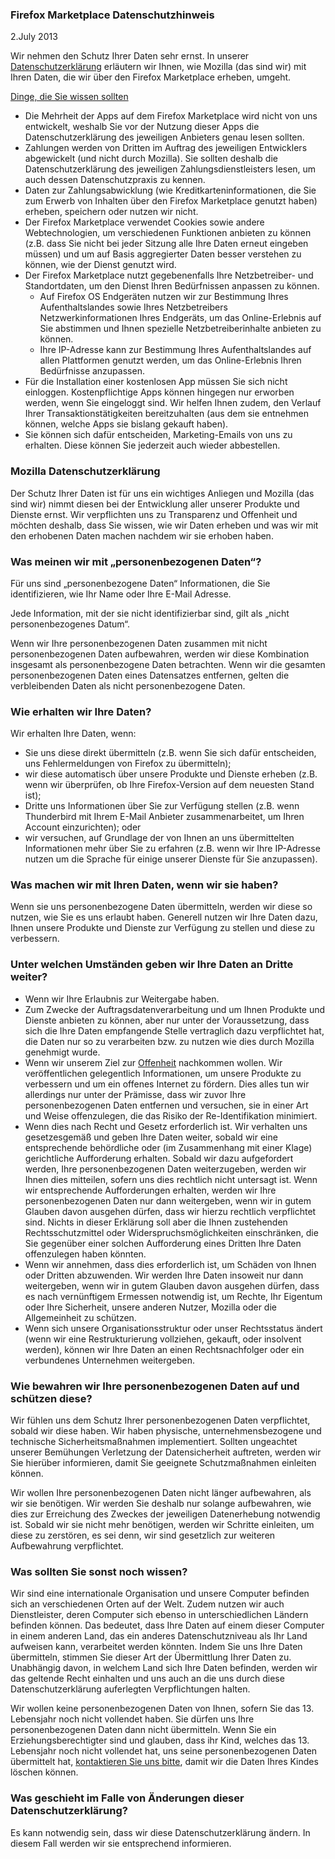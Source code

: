 ### Firefox Marketplace Datenschutzhinweis

2.July 2013

Wir nehmen den Schutz Ihrer Daten sehr ernst. In unserer [Datenschutzerklärung](https://www.mozilla.org/de/privacy/)
erläutern wir Ihnen, wie Mozilla (das sind wir) mit Ihren Daten, die wir über
den Firefox Marketplace erheben, umgeht.

<u>Dinge, die Sie wissen sollten</u>

- Die Mehrheit der Apps auf dem Firefox Marketplace wird nicht von uns entwickelt, weshalb Sie vor der Nutzung dieser Apps die Datenschutzerklärung des jeweiligen Anbieters genau lesen sollten.
- Zahlungen werden von Dritten im Auftrag des jeweiligen Entwicklers abgewickelt (und nicht durch Mozilla). Sie sollten deshalb die Datenschutzerklärung des jeweiligen Zahlungsdienstleisters lesen, um auch dessen Datenschutzpraxis zu kennen.
- Daten zur Zahlungsabwicklung (wie Kreditkarteninformationen, die Sie zum Erwerb von Inhalten über den Firefox Marketplace genutzt haben) erheben, speichern oder nutzen wir nicht.
- Der Firefox Marketplace verwendet Cookies sowie andere Webtechnologien, um verschiedenen Funktionen anbieten zu können (z.B. dass Sie nicht bei jeder Sitzung alle Ihre Daten erneut eingeben müssen) und um auf Basis aggregierter Daten besser verstehen zu können, wie der Dienst genutzt wird.
- Der Firefox Marketplace nutzt gegebenenfalls Ihre Netzbetreiber- und Standortdaten, um den Dienst Ihren Bedürfnissen anpassen zu können.
  - Auf Firefox OS Endgeräten nutzen wir zur Bestimmung Ihres Aufenthaltslandes sowie Ihres Netzbetreibers Netzwerkinformationen Ihres Endgeräts, um das Online-Erlebnis auf Sie abstimmen und Ihnen spezielle Netzbetreiberinhalte anbieten zu können.
  - Ihre IP-Adresse kann zur Bestimmung Ihres Aufenthaltslandes auf allen Plattformen genutzt werden, um das Online-Erlebnis Ihren Bedürfnisse anzupassen.
- Für die Installation einer kostenlosen App müssen Sie sich nicht einloggen. Kostenpflichtige Apps können hingegen nur erworben werden, wenn Sie eingeloggt sind. Wir helfen Ihnen zudem, den Verlauf Ihrer Transaktionstätigkeiten bereitzuhalten (aus dem sie entnehmen können, welche Apps sie bislang gekauft haben).
- Sie können sich dafür entscheiden, Marketing-Emails von uns zu erhalten. Diese können Sie jederzeit auch wieder abbestellen.

### Mozilla Datenschutzerklärung

Der Schutz Ihrer Daten ist für uns ein wichtiges Anliegen und Mozilla (das
sind wir) nimmt diesen bei der Entwicklung aller unserer Produkte und Dienste
ernst. Wir verpflichten uns zu Transparenz und Offenheit und möchten deshalb,
dass Sie wissen, wie wir Daten erheben und was wir mit den erhobenen Daten
machen nachdem wir sie erhoben haben.

### Was meinen wir mit „personenbezogenen Daten“?

Für uns sind „personenbezogene Daten“ Informationen, die Sie identifizieren,
wie Ihr Name oder Ihre E-Mail Adresse.

Jede Information, mit der sie nicht identifizierbar sind, gilt als „nicht
personenbezogenes Datum“.

Wenn wir Ihre personenbezogenen Daten zusammen mit nicht personenbezogenen
Daten aufbewahren, werden wir diese Kombination insgesamt als personenbezogene
Daten betrachten. Wenn wir die gesamten personenbezogenen Daten eines
Datensatzes entfernen, gelten die verbleibenden Daten als nicht
personenbezogene Daten.

### Wie erhalten wir Ihre Daten?

Wir erhalten Ihre Daten, wenn:

- Sie uns diese direkt übermitteln (z.B. wenn Sie sich dafür entscheiden, uns Fehlermeldungen von Firefox zu übermitteln);
- wir diese automatisch über unsere Produkte und Dienste erheben (z.B. wenn wir überprüfen, ob Ihre Firefox-Version auf dem neuesten Stand ist);
- Dritte uns Informationen über Sie zur Verfügung stellen (z.B. wenn Thunderbird mit Ihrem E-Mail Anbieter zusammenarbeitet, um Ihren Account einzurichten); oder
- wir versuchen, auf Grundlage der von Ihnen an uns übermittelten Informationen mehr über Sie zu erfahren (z.B. wenn wir Ihre IP-Adresse nutzen um die Sprache für einige unserer Dienste für Sie anzupassen).

### Was machen wir mit Ihren Daten, wenn wir sie haben?

Wenn sie uns personenbezogene Daten übermitteln, werden wir diese so nutzen,
wie Sie es uns erlaubt haben. Generell nutzen wir Ihre Daten dazu, Ihnen
unsere Produkte und Dienste zur Verfügung zu stellen und diese zu verbessern.

### Unter welchen Umständen geben wir Ihre Daten an Dritte weiter?

- Wenn wir Ihre Erlaubnis zur Weitergabe haben.
- Zum Zwecke der Auftragsdatenverarbeitung und um Ihnen Produkte und Dienste anbieten zu können, aber nur unter der Voraussetzung, dass sich die Ihre Daten empfangende Stelle vertraglich dazu verpflichtet hat, die Daten nur so zu verarbeiten bzw. zu nutzen wie dies durch Mozilla genehmigt wurde.
- Wenn wir unserem Ziel zur [Offenheit](https://www.mozilla.org/about/manifesto.html) nachkommen wollen. Wir veröffentlichen gelegentlich Informationen, um unsere Produkte zu verbessern und um ein offenes Internet zu fördern. Dies alles tun wir allerdings nur unter der Prämisse, dass wir zuvor Ihre personenbezogenen Daten entfernen und versuchen, sie in einer Art und Weise offenzulegen, die das Risiko der Re-Identifikation minimiert.
- Wenn dies nach Recht und Gesetz erforderlich ist. Wir verhalten uns gesetzesgemäß und geben Ihre Daten weiter, sobald wir eine entsprechende behördliche oder (im Zusammenhang mit einer Klage) gerichtliche Aufforderung erhalten. Sobald wir dazu aufgefordert werden, Ihre personenbezogenen Daten weiterzugeben, werden wir Ihnen dies mitteilen, sofern uns dies rechtlich nicht untersagt ist. Wenn wir entsprechende Aufforderungen erhalten, werden wir Ihre personenbezogenen Daten nur dann weitergeben, wenn wir in gutem Glauben davon ausgehen dürfen, dass wir hierzu rechtlich verpflichtet sind. Nichts in dieser Erklärung soll aber die Ihnen zustehenden Rechtsschutzmittel oder Widerspruchsmöglichkeiten einschränken, die Sie gegenüber einer solchen Aufforderung eines Dritten Ihre Daten offenzulegen haben könnten.
- Wenn wir annehmen, dass dies erforderlich ist, um Schäden von Ihnen oder Dritten abzuwenden. Wir werden Ihre Daten insoweit nur dann weitergeben, wenn wir in gutem Glauben davon ausgehen dürfen, dass es nach vernünftigem Ermessen notwendig ist, um Rechte, Ihr Eigentum oder Ihre Sicherheit, unsere anderen Nutzer, Mozilla oder die Allgemeinheit zu schützen.
- Wenn sich unsere Organisationsstruktur oder unser Rechtsstatus ändert (wenn wir eine Restrukturierung vollziehen, gekauft, oder insolvent werden), können wir Ihre Daten an einen Rechtsnachfolger oder ein verbundenes Unternehmen weitergeben.

### Wie bewahren wir Ihre personenbezogenen Daten auf und schützen diese?

Wir fühlen uns dem Schutz Ihrer personenbezogenen Daten verpflichtet, sobald
wir diese haben. Wir haben physische, unternehmensbezogene und technische
Sicherheitsmaßnahmen implementiert. Sollten ungeachtet unserer Bemühungen
Verletzung der Datensicherheit auftreten, werden wir Sie hierüber informieren,
damit Sie geeignete Schutzmaßnahmen einleiten können.

Wir wollen Ihre personenbezogenen Daten nicht länger aufbewahren, als wir sie
benötigen. Wir werden Sie deshalb nur solange aufbewahren, wie dies zur
Erreichung des Zweckes der jeweiligen Datenerhebung notwendig ist. Sobald wir
sie nicht mehr benötigen, werden wir Schritte einleiten, um diese zu
zerstören, es sei denn, wir sind gesetzlich zur weiteren Aufbewahrung
verpflichtet.

### Was sollten Sie sonst noch wissen?

Wir sind eine internationale Organisation und unsere Computer befinden sich an
verschiedenen Orten auf der Welt. Zudem nutzen wir auch Dienstleister, deren
Computer sich ebenso in unterschiedlichen Ländern befinden können. Das
bedeutet, dass Ihre Daten auf einem dieser Computer in einem anderen Land, das
ein anderes Datenschutzniveau als Ihr Land aufweisen kann, verarbeitet werden
könnten. Indem Sie uns Ihre Daten übermitteln, stimmen Sie dieser Art der
Übermittlung Ihrer Daten zu. Unabhängig davon, in welchem Land sich Ihre Daten
befinden, werden wir das geltende Recht einhalten und uns auch an die uns
durch diese Datenschutzerklärung auferlegten Verpflichtungen halten.

Wir wollen keine personenbezogenen Daten von Ihnen, sofern Sie das 13.
Lebensjahr noch nicht vollendet haben. Sie dürfen uns Ihre personenbezogenen
Daten dann nicht übermitteln. Wenn Sie ein Erziehungsberechtigter sind und
glauben, dass ihr Kind, welches das 13. Lebensjahr noch nicht vollendet hat,
uns seine personenbezogenen Daten übermittelt hat, [kontaktieren Sie uns bitte](https://www.mozilla.org/privacy/policies/firefox-os/),
damit wir die Daten Ihres Kindes löschen können.

### Was geschieht im Falle von Änderungen dieser Datenschutzerklärung?

Es kann notwendig sein, dass wir diese Datenschutzerklärung ändern. In diesem
Fall werden wir sie entsprechend informieren.
